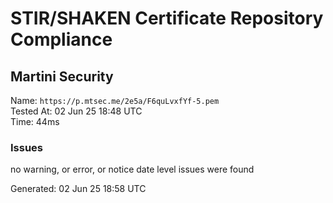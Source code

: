 # STIR/SHAKEN Certificate Repository Compliance

## Martini Security

Name: `https://p.mtsec.me/2e5a/F6quLvxfYf-5.pem`\
Tested At: 02 Jun 25 18:48 UTC\
Time: 44ms

### Issues

no warning, or error, or notice date level issues were found

Generated: 02 Jun 25 18:58 UTC